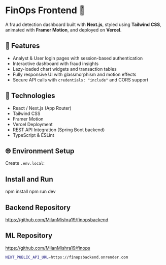 # FinOps Frontend 💸

A fraud detection dashboard built with **Next.js**, styled using **Tailwind CSS**, animated with **Framer Motion**, and deployed on **Vercel**.

## 🚀 Features

- Analyst & User login pages with session-based authentication
- Interactive dashboard with fraud insights
- Lazy-loaded chart widgets and transaction tables
- Fully responsive UI with glassmorphism and motion effects
- Secure API calls with `credentials: "include"` and CORS support

## 🔧 Technologies

- React / Next.js (App Router)
- Tailwind CSS
- Framer Motion
- Vercel Deployment
- REST API Integration (Spring Boot backend)
- TypeScript & ESLint

## 🌐 Environment Setup

Create `.env.local`:

## Install and Run

npm install
npm run dev

## Backend Repository
https://github.com/MilanMishra19/finopsbackend

## ML Repository
https://github.com/MilanMishra19/finops

```bash
NEXT_PUBLIC_API_URL=https://finopsbackend.onrender.com
